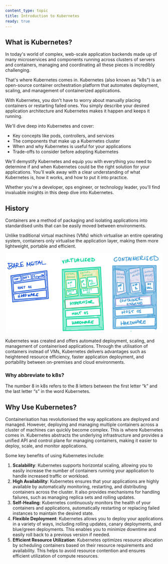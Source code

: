 ```yaml
---
content_type: topic
title: Introduction to Kubernetes
ready: true
---
```


## What is Kubernetes?
In today's world of complex, web-scale application backends made up of many microservices and components running across clusters of servers and containers, managing and coordinating all these pieces is incredibly challenging.

That's where Kubernetes comes in. Kubernetes (also known as "k8s") is an open-source container orchestration platform that automates deployment, scaling, and management of containerized applications.

With Kubernetes, you don't have to worry about manually placing containers or restarting failed ones. You simply describe your desired application architecture and Kubernetes makes it happen and keeps it running.

We'll dive deep into Kubernetes and cover:

* Key concepts like pods, controllers, and services
* The components that make up a Kubernetes cluster
* When and why Kubernetes is useful for your applications
* Trade-offs to consider before adopting Kubernetes

We'll demystify Kubernetes and equip you with everything you need to determine if and when Kubernetes could be the right solution for your applications. You'll walk away with a clear understanding of what Kubernetes is, how it works, and how to put it into practice.

Whether you're a developer, ops engineer, or technology leader, you'll find invaluable insights in this deep dive into Kubernetes.

## History
Containers are a method of packaging and isolating applications into standardised units that can be easily moved between environments.&#x20;

Unlike traditional virtual machines (VMs) which virtualise an entire operating system, containers only virtualise the application layer, making them more lightweight, portable and efficient.

![](bare-metal-vm-container.png)

Kubernetes was created and offers automated deployment, scaling, and management of containerised applications. Through the utilisation of containers instead of VMs, Kubernetes delivers advantages such as heightened resource efficiency, faster application deployment, and portability between on-premises and cloud environments.

### Why abbreviate to k8s?
The number 8 in k8s refers to the 8 letters between the first letter “k” and the last letter “s” in the word Kubernetes.

## Why Use Kubernetes?

Containerisation has revolutionised the way applications are deployed and managed. However, deploying and managing multiple containers across a cluster of machines can quickly become complex. This is where Kubernetes comes in. Kubernetes abstracts the underlying infrastructure and provides a unified API and control plane for managing containers, making it easier to deploy, scale, and monitor applications.

Some key benefits of using Kubernetes include:

1. **Scalability**: Kubernetes supports horizontal scaling, allowing you to easily increase the number of containers running your application to handle increased traffic or workload.
2. **High Availability**: Kubernetes ensures that your applications are highly available by automatically monitoring, restarting, and distributing containers across the cluster. It also provides mechanisms for handling failures, such as managing replica sets and rolling updates.
3. **Self-Healing**: Kubernetes continuously monitors the health of your containers and applications, automatically restarting or replacing failed instances to maintain the desired state.
4. **Flexible Deployment**: Kubernetes allows you to deploy your applications in a variety of ways, including rolling updates, canary deployments, and blue/green deployments. This enables you to minimize downtime and easily roll back to a previous version if needed.
5. **Efficient Resource Utilization**: Kubernetes optimizes resource allocation by scheduling containers based on their resource requirements and availability. This helps to avoid resource contention and ensures efficient utilization of compute resources.
